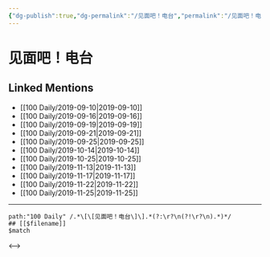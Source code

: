 ```yaml
---
{"dg-publish":true,"dg-permalink":"/见面吧！电台","permalink":"/见面吧！电台/","created":"2023-03-28T17:14:10.349+08:00","updated":"2023-03-28T17:14:10.932+08:00"}
---
```


# 见面吧！电台

## Linked Mentions
- [[100 Daily/2019-09-10\|2019-09-10]]
- [[100 Daily/2019-09-16\|2019-09-16]]
- [[100 Daily/2019-09-19\|2019-09-19]]
- [[100 Daily/2019-09-21\|2019-09-21]]
- [[100 Daily/2019-09-25\|2019-09-25]]
- [[100 Daily/2019-10-14\|2019-10-14]]
- [[100 Daily/2019-10-25\|2019-10-25]]
- [[100 Daily/2019-11-13\|2019-11-13]]
- [[100 Daily/2019-11-17\|2019-11-17]]
- [[100 Daily/2019-11-22\|2019-11-22]]
- [[100 Daily/2019-11-25\|2019-11-25]]


---

```expander
path:"100 Daily" /.*\[\[见面吧！电台\]\].*(?:\r?\n(?!\r?\n).*)*/
## [[$filename]]
$match
```

<-->